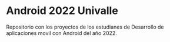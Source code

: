 # Android 2022 Univalle
Repositorio con los proyectos de los estudianes de Desarrollo de aplicaciones movil con Android del año 2022.
